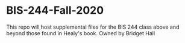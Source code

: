 # BIS-244-Fall-2020
This repo will host supplemental files for the BIS 244 class above and beyond those found in Healy's book.
Owned by Bridget Hall